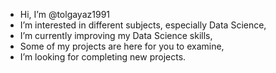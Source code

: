 - Hi, I’m @tolgayaz1991
- I’m interested in different subjects, especially Data Science,
- I’m currently improving my Data Science skills,
- Some of my projects are here for you to examine,
- I’m looking for completing new projects.

<!---
tolgayaz1991/tolgayaz1991 is a special repository because its `README.md` (this file) appears on your GitHub profile.
You can click the Preview link to take a look at your changes.
--->
